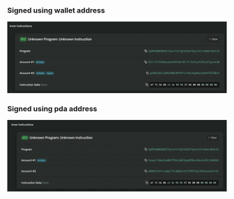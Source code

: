 ### Signed using wallet address

![Signed by wall](./signed_by_wallet.png?raw=true "Signed by pda")

### Signed using pda address

![Signed by pda](./signed_by_pda.png?raw=true "Signed by pda")
